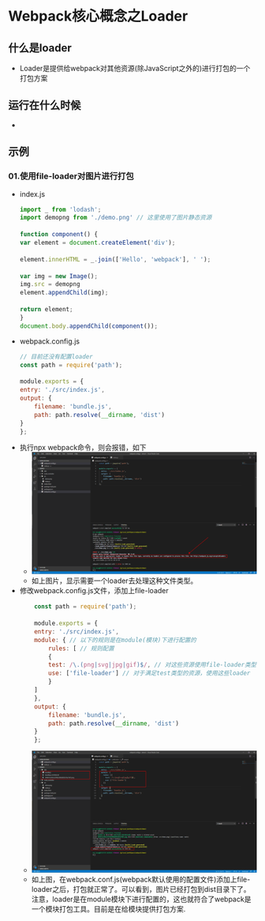 # Webpack核心概念之Loader
## 什么是loader
+ Loader是提供给webpack对其他资源(除JavaScript之外的)进行打包的一个打包方案 
## 运行在什么时候
+ 
## 示例
### 01.使用file-loader对图片进行打包
+ index.js
    ```js
    import _ from 'lodash';
    import demopng from './demo.png' // 这里使用了图片静态资源

    function component() {
    var element = document.createElement('div');

    element.innerHTML = _.join(['Hello', 'webpack'], ' ');

    var img = new Image();
    img.src = demopng
    element.appendChild(img);

    return element;
    }
    document.body.appendChild(component());
    ```
+ webpack.config.js
    ```js
    // 目前还没有配置loader
    const path = require('path');

    module.exports = {
    entry: './src/index.js',
    output: {
        filename: 'bundle.js',
        path: path.resolve(__dirname, 'dist')
    }
    };
    ```
+ 执行npx webpack命令，则会报错，如下
   - <img src="./pics/loader/20201128191449.png">
   - 如上图片，显示需要一个loader去处理这种文件类型。
+ 修改webpack.config.js文件，添加上file-loader
    ```js
        const path = require('path');

        module.exports = {
        entry: './src/index.js',
        module: { // 以下的规则是在module(模块)下进行配置的
            rules: [ // 规则配置
            {
            test: /\.(png|svg|jpg|gif)$/, // 对这些资源使用file-loader类型的loader,类型是正则表达式
            use: ['file-loader'] // 对于满足test类型的资源，使用这些loader
            }
        ]
        },
        output: {
            filename: 'bundle.js',
            path: path.resolve(__dirname, 'dist')
        }
        };
    ```
  - <img src="./pics/loader/20201128192224.png">   
  - 如上图，在webpack.conf.js(webpack默认使用的配置文件)添加上file-loader之后，打包就正常了。可以看到，图片已经打包到dist目录下了。注意，loader是在module模块下进行配置的，这也就符合了webpack是一个模块打包工具。目前是在给模块提供打包方案.
